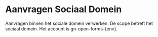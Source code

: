 # Aanvragen Sociaal Domein
Aanvragen binnen het sociale domein verwerken.
De scope betreft het sociaal domein. Het account is gn-open-forms-{env}.
